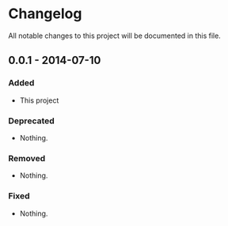 # Changelog
All notable changes to this project will be documented in this file.

## 0.0.1 - 2014-07-10

### Added
- This project

### Deprecated
- Nothing.

### Removed
- Nothing.

### Fixed
- Nothing.
